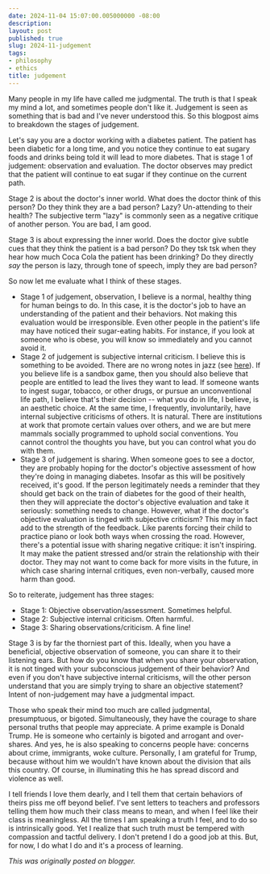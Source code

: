 ```yaml
---
date: 2024-11-04 15:07:00.005000000 -08:00
description:
layout: post
published: true
slug: 2024-11-judgement
tags:
- philosophy
- ethics
title: judgement
---
```

Many people in my life have called me judgmental. The truth is that I speak my mind a lot, and sometimes people don't like it. Judgement is seen as something that is bad and I've never understood this. So this blogpost aims to breakdown the stages of judgement.  
  
Let's say you are a doctor working with a diabetes patient. The patient has been diabetic for a long time, and you notice they continue to eat sugary foods and drinks being told it will lead to more diabetes. That is stage 1 of judgement: observation and evaluation. The doctor observes may predict that the patient will continue to eat sugar if they continue on the current path.   
  
Stage 2 is about the doctor's inner world. What does the doctor think of this person? Do they think they are a bad person? Lazy? Un-attending to their health? The subjective term "lazy" is commonly seen as a negative critique of another person. You are bad, I am good.   
  
Stage 3 is about expressing the inner world. Does the doctor give subtle cues that they think the patient is a bad person? Do they tsk tsk when they hear how much Coca Cola the patient has been drinking? Do they directly *say* the person is lazy, through tone of speech, imply they are bad person?  
  
So now let me evaluate what I think of these stages.  


* Stage 1 of judgement, observation, I believe is a normal, healthy thing for human beings to do. In this case, it is the doctor's job to have an understanding of the patient and their behaviors. Not making this evaluation would be irresponsible. Even other people in the patient's life may have noticed their sugar-eating habits. For instance, if you look at someone who is obese, you will know so immediately and you cannot avoid it.
* Stage 2 of judgement is subjective internal criticism. I believe this is something to be avoided. There are no wrong notes in jazz (see [here](https://www.rohanprasad.org/blog/2024/2024-11-the-spirit-of-jazz/)). If you believe life is a sandbox game, then you should also believe that people are entitled to lead the lives they want to lead. If someone wants to ingest sugar, tobacco, or other drugs, or pursue an unconventional life path, I believe that's their decision -- what you do in life, I believe, is an aesthetic choice. At the same time, I frequently, involuntarily, have internal subjective criticisms of others. It is natural. There are institutions at work that promote certain values over others, and we are but mere mammals socially programmed to uphold social conventions. You cannot control the thoughts you have, but you can control what you do with them.
* Stage 3 of judgement is sharing. When someone goes to see a doctor, they are probably hoping for the doctor's objective assessment of how they're doing in managing diabetes. Insofar as this will be positively received, it's good. If the person legitimately needs a reminder that they should get back on the train of diabetes for the good of their health, then they will appreciate the doctor's objective evaluation and take it seriously: something needs to change. However, what if the doctor's objective evaluation is tinged with subjective criticism? This may in fact add to the strength of the feedback. Like parents forcing their child to practice piano or look both ways when crossing the road. However, there's a potential issue with sharing negative critique: it isn't inspiring. It may make the patient stressed and/or strain the relationship with their doctor. They may not want to come back for more visits in the future, in which case sharing internal critiques, even non-verbally, caused more harm than good.

So to reiterate, judgement has three stages:

* Stage 1: Objective observation/assessment. Sometimes helpful.
* Stage 2: Subjective internal criticism. Often harmful.
* Stage 3: Sharing observations/criticism. A fine line!

Stage 3 is by far the thorniest part of this. Ideally, when you have a beneficial, objective observation of someone, you can share it to their listening ears. But how do you know that when you share your observation, it is not tinged with your subconscious judgement of their behavior? And even if you don't have subjective internal criticisms, will the other person understand that you are simply trying to share an objective statement? Intent of non-judgement may have a judgmental impact.  
  
Those who speak their mind too much are called judgmental, presumptuous, or bigoted. Simultaneously, they have the courage to share personal truths that people may appreciate. A prime example is Donald Trump. He is someone who certainly is bigoted and arrogant and over-shares. And yes, he is also speaking to concerns people have: concerns about crime, immigrants, woke culture. Personally, I am grateful for Trump, because without him we wouldn't have known about the division that ails this country. Of course, in illuminating this he has spread discord and violence as well.  
  
I tell friends I love them dearly, and I tell them that certain behaviors of theirs piss me off beyond belief. I've sent letters to teachers and professors telling them how much their class means to mean, and when I feel like their class is meaningless. All the times I am speaking a truth I feel, and to do so is intrinsically good. Yet I realize that such truth must be tempered with compassion and tactful delivery. I don't pretend I do a good job at this. But, for now, I do what I do and it's a process of learning.   

*This was originally posted on blogger.*
